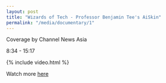 ```yaml
---
layout: post
title: "Wizards of Tech - Professor Benjamin Tee's AiSkin"
permalink: "/media/documentary/1"
---
```

Coverage by Channel News Asia

8:34 - 15:17

{% include video.html %}

Watch more [here](https://www.channelnewsasia.com/news/video-on-demand/wizards-of-tech/wizards-of-tech-body-13515106)